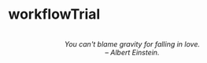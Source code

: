 # workflowTrial
<!-- QUOTE:START -->
<p align="center"><br><i>You can't blame gravity for falling in love.</i><br><i>– Albert Einstein.</i><br></p>
<!-- QUOTE:END -->


